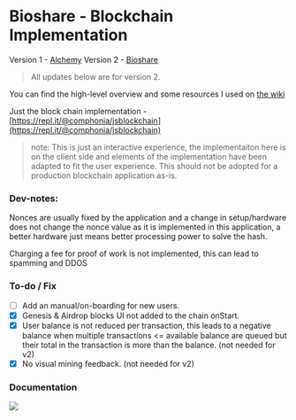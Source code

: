 # Bioshare - Blockchain Implementation

Version 1 - [Alchemy](https://comphonia.com/playground/apps/alchemy/)
Version 2 - [Bioshare](https://comphonia.com/playground/apps/bioshare/)

> All updates below are for version 2.

You can find the high-level overview and some resources I used on [the wiki](https://github.com/comphonia/interactive-blockchainJS/wiki/Notes)

Just the block chain implementation - [https://repl.it/@comphonia/jsblockchain](https://repl.it/@comphonia/jsblockchain)

> note: This is just an interactive experience, the implementaiton here is on the client side and elements of the implementation have been adapted to fit the user experience. This should not be adopted for a production blockchain application as-is.

 ### Dev-notes:
Nonces are usually fixed by the application and a change in setup/hardware does not change the nonce value as it is implemented in this application, a better hardware just means better processing power to solve the hash.
   
Charging a fee for proof of work is not implemented, this can lead to spamming and DDOS

### To-do / Fix
- [ ] Add an manual/on-boarding for new users.
- [x] Genesis & Airdrop blocks UI not added to the chain onStart.
- [x] User balance is not reduced per transaction, this leads to a negative balance when multiple transactions <= available balance are queued but their total in the transaction is more than the balance. (not needed for v2)
- [x] No visual mining feedback. (not needed for v2)
  
### Documentation
  ![](https://memegenerator.net/img/instances/63344723.jpg)
